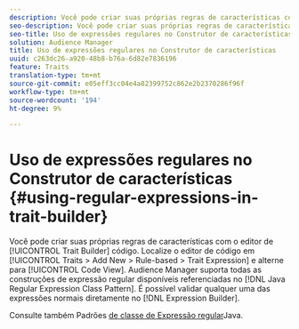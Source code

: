 ```yaml
---
description: Você pode criar suas próprias regras de características com o editor de código do Construtor de características. Localize o editor de código em Características > Adicionar novo > Baseado em regras > Expressão de características e alterne para Visualização de código. O Audience Manager suporta todas as construções de expressão regulares disponíveis referenciadas no padrão de classe de Expressão regular do Java. É possível validar qualquer uma das expressões normais diretamente no Construtor de Expressões.
seo-description: Você pode criar suas próprias regras de características com o editor de código do Construtor de características. Localize o editor de código em Características > Adicionar novo > Baseado em regras > Expressão de características e alterne para Visualização de código. O Audience Manager suporta todas as construções de expressão regulares disponíveis referenciadas no padrão de classe de Expressão regular do Java. É possível validar qualquer uma das expressões normais diretamente no Construtor de Expressões.
seo-title: Uso de expressões regulares no Construtor de características
solution: Audience Manager
title: Uso de expressões regulares no Construtor de características
uuid: c263dc26-a920-48b8-b76a-6d82e7836196
feature: Traits
translation-type: tm+mt
source-git-commit: e05eff3cc04e4a82399752c862e2b2370286f96f
workflow-type: tm+mt
source-wordcount: '194'
ht-degree: 9%

---
```



# Uso de expressões regulares no Construtor de características {#using-regular-expressions-in-trait-builder}

Você pode criar suas próprias regras de características com o editor de [!UICONTROL Trait Builder] código. Localize o editor de código em [!UICONTROL Traits > Add New > Rule-based > Trait Expression] e alterne para [!UICONTROL Code View]. Audience Manager suporta todas as construções de expressão regular disponíveis referenciadas no [!DNL Java Regular Expression Class Pattern]. É possível validar qualquer uma das expressões normais diretamente no [!DNL Expression Builder].

Consulte também Padrões [de classe de Expressão regular](https://docs.oracle.com/javase/7/docs/api/java/util/regex/Pattern.html)Java.